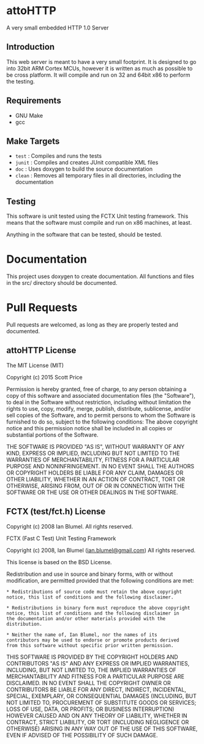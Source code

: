 # attoHTTP
A very small embedded HTTP 1.0 Server

## Introduction

This web server is meant to have a very small footprint.  It is designed to go into
32bit ARM Cortex MCUs, however it is written as much as possible to be cross platform.
It will compile and run on 32 and 64bit x86 to perform the testing.

## Requirements

 - GNU Make
 - gcc

## Make Targets

 - `test` : Compiles and runs the tests
 - `junit` : Compiles and creates JUnit compatible XML files
 - `doc` : Uses doxygen to build the source documentation
 - `clean` : Removes all temporary files in all directories, including the documentation

## Testing

This software is unit tested using the FCTX Unit testing framework.  This means that
the software must compile and run on x86 machines, at least.

Anything in the software that can be tested, should be tested.

# Documentation

This project uses doxygen to create documentation.  All functions and files in the src/
directory should be documented.

# Pull Requests

Pull requests are welcomed, as long as they are properly tested and documented.

## attoHTTP License

 The MIT License (MIT)

 Copyright (c) 2015 Scott Price

 Permission is hereby granted, free of charge, to any person obtaining a copy
 of this software and associated documentation files (the "Software"), to deal
 in the Software without restriction, including without limitation the rights
 to use, copy, modify, merge, publish, distribute, sublicense, and/or sell
 copies of the Software, and to permit persons to whom the Software is
 furnished to do so, subject to the following conditions:
 The above copyright notice and this permission notice shall be included in all
 copies or substantial portions of the Software.

 THE SOFTWARE IS PROVIDED "AS IS", WITHOUT WARRANTY OF ANY KIND, EXPRESS OR
 IMPLIED, INCLUDING BUT NOT LIMITED TO THE WARRANTIES OF MERCHANTABILITY,
 FITNESS FOR A PARTICULAR PURPOSE AND NONINFRINGEMENT. IN NO EVENT SHALL THE
 AUTHORS OR COPYRIGHT HOLDERS BE LIABLE FOR ANY CLAIM, DAMAGES OR OTHER
 LIABILITY, WHETHER IN AN ACTION OF CONTRACT, TORT OR OTHERWISE, ARISING FROM,
 OUT OF OR IN CONNECTION WITH THE SOFTWARE OR THE USE OR OTHER DEALINGS IN THE
 SOFTWARE.

## FCTX (test/fct.h) License

 Copyright (c) 2008 Ian Blumel.  All rights reserved.

 FCTX (Fast C Test) Unit Testing Framework

 Copyright (c) 2008, Ian Blumel (ian.blumel@gmail.com)
 All rights reserved.

 This license is based on the BSD License.

 Redistribution and use in source and binary forms, with or without
 modification, are permitted provided that the following conditions are
 met:

    * Redistributions of source code must retain the above copyright
    notice, this list of conditions and the following disclaimer.

    * Redistributions in binary form must reproduce the above copyright
    notice, this list of conditions and the following disclaimer in
    the documentation and/or other materials provided with the
    distribution.

    * Neither the name of, Ian Blumel, nor the names of its
    contributors may be used to endorse or promote products derived
    from this software without specific prior written permission.

 THIS SOFTWARE IS PROVIDED BY THE COPYRIGHT HOLDERS AND CONTRIBUTORS "AS
 IS" AND ANY EXPRESS OR IMPLIED WARRANTIES, INCLUDING, BUT NOT LIMITED
 TO, THE IMPLIED WARRANTIES OF MERCHANTABILITY AND FITNESS FOR A
 PARTICULAR PURPOSE ARE DISCLAIMED. IN NO EVENT SHALL THE COPYRIGHT OWNER
 OR CONTRIBUTORS BE LIABLE FOR ANY DIRECT, INDIRECT, INCIDENTAL, SPECIAL,
 EXEMPLARY, OR CONSEQUENTIAL DAMAGES (INCLUDING, BUT NOT LIMITED TO,
 PROCUREMENT OF SUBSTITUTE GOODS OR SERVICES; LOSS OF USE, DATA, OR
 PROFITS; OR BUSINESS INTERRUPTION) HOWEVER CAUSED AND ON ANY THEORY OF
 LIABILITY, WHETHER IN CONTRACT, STRICT LIABILITY, OR TORT (INCLUDING
 NEGLIGENCE OR OTHERWISE) ARISING IN ANY WAY OUT OF THE USE OF THIS
 SOFTWARE, EVEN IF ADVISED OF THE POSSIBILITY OF SUCH DAMAGE.


